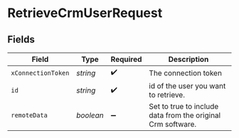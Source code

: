 # RetrieveCrmUserRequest


## Fields

| Field                                                       | Type                                                        | Required                                                    | Description                                                 |
| ----------------------------------------------------------- | ----------------------------------------------------------- | ----------------------------------------------------------- | ----------------------------------------------------------- |
| `xConnectionToken`                                          | *string*                                                    | :heavy_check_mark:                                          | The connection token                                        |
| `id`                                                        | *string*                                                    | :heavy_check_mark:                                          | id of the user you want to retrieve.                        |
| `remoteData`                                                | *boolean*                                                   | :heavy_minus_sign:                                          | Set to true to include data from the original Crm software. |